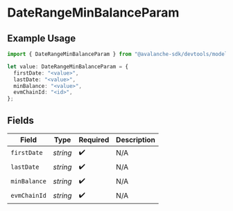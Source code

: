 # DateRangeMinBalanceParam

## Example Usage

```typescript
import { DateRangeMinBalanceParam } from "@avalanche-sdk/devtools/models/components";

let value: DateRangeMinBalanceParam = {
  firstDate: "<value>",
  lastDate: "<value>",
  minBalance: "<value>",
  evmChainId: "<id>",
};
```

## Fields

| Field              | Type               | Required           | Description        |
| ------------------ | ------------------ | ------------------ | ------------------ |
| `firstDate`        | *string*           | :heavy_check_mark: | N/A                |
| `lastDate`         | *string*           | :heavy_check_mark: | N/A                |
| `minBalance`       | *string*           | :heavy_check_mark: | N/A                |
| `evmChainId`       | *string*           | :heavy_check_mark: | N/A                |